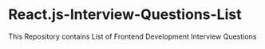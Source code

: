 # React.js-Interview-Questions-List
This Repository contains List of Frontend Development Interview Questions

